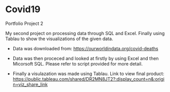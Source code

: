# Covid19
Portfolio Project 2

My second project on processing data through SQL and Excel. Finally using Tablau to show the visualizations of the given data.

- Data was downloaded from: https://ourworldindata.org/covid-deaths

- Data was then proceced and looked at firstly by using Excel and then Micorsoft SQL. Please refer to script provided for more detail.

- Finally a visulazation was made using Tablau. Link to view final product: https://public.tableau.com/shared/DR2MN8JT2?:display_count=n&:origin=viz_share_link
